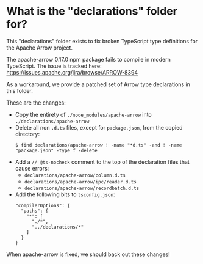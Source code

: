 # What is the "declarations" folder for?

This "declarations" folder exists to fix broken TypeScript type definitions for the Apache Arrow project.

The apache-arrow 0.17.0 npm package fails to compile in modern TypeScript. The issue is tracked here: https://issues.apache.org/jira/browse/ARROW-8394

As a workaround, we provide a patched set of Arrow type declarations in this folder.

These are the changes:

- Copy the entirety of `./node_modules/apache-arrow` into `./declarations/apache-arrow`
- Delete all non `.d.ts` files, except for `package.json`, from the copied directory:
  ```
  $ find declarations/apache-arrow ! -name "*d.ts" -and ! -name "package.json" -type f -delete
  ```
- Add a `// @ts-nocheck` comment to the top of the declaration files that cause errors:
  - `declarations/apache-arrow/column.d.ts`
  - `declarations/apache-arrow/ipc/reader.d.ts`
  - `declarations/apache-arrow/recordbatch.d.ts`
- Add the following bits to `tsconfig.json`:
  ```
  "compilerOptions": {
    "paths": {
      "*": [
        "./*",
        "../declarations/*"
      ]
    }
  }
  ```

When apache-arrow is fixed, we should back out these changes!
